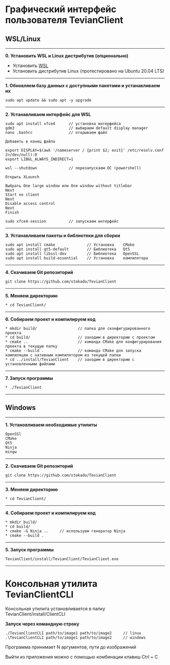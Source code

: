 # Графический интерфейс пользователя TevianClient

## WSL/Linux

---

**0. Установить WSL и Linux дистрибутив (опционально)**

* Установить [WSL](https://docs.microsoft.com/en-us/windows/wslinstall)
* Установить дистрибутив Linux (протестировано на Ubuntu 20.04 LTS)

---

**1. Обновляем базу данных с доступными пакетами и устанавливаем их**

	sudo apt update && sudo apt -y upgrade

---

**2. Устанавливаем интерфейс для WSL**

	sudo apt install xfce4      // установка интерфейса
    gdm3                        // выбираем default display manager
    nano .bashrc                // открываем файл
    
    Добавить в конец файла

    export DISPLAY=$(awk '/nameserver / {print $2; exit}' /etc/resolv.conf 2>/dev/null):0
    export LIBGL_ALWAYS_INDIRECT=1

    wsl --shutdown              // перезапускаем ОС (powershell)
    
    Открыть XLaunch

    Выбрать One large window или One window without titlebar
    Next
    Start no client
    Next
    Disable access control
    Next
    Finish    

    sudo xfce4-session          // запускаем интерфейс

---

**3. Устанавливаем пакеты и библиотеки для сборки**

	sudo apt install cmake              // Установка    CMake
	sudo apt install qt5-default        // Библиотека   Qt5
	sudo apt install libssl-dev         // Библиотека   OpenSSL
	sudo apt install build-essential    // Установка    компилятора

---

**4. Скачиваем Git репозиторий**
    
    git clone https://github.com/stokado/TevianClient

---

**5. Меняем директорию**

	* cd TevianClient/

---

**6. Собираем проект и компилируем код**

	* mkdir build/                  // папка для сконфигурированного проекта
	* cd build/                     // заходим в директорию с проектом
	* cmake ..                      // команда CMake для конфигурирования проекта в текущую папку
	* cmake --build .               // команда CMake для запуска компиляции с нативным компилятором из текущей папки
	* cd ../install/TevianClient    // заходим в директорию с установленными файлами

---

**7. Запуск программы**

    * ./TevianClient

---

## Windows

---

**1. Установливаем необходимые утилиты**

	OpenSSl
    CMake
    Qt5
    Ninja
    mingw

---

**2. Скачиваем Git репозиторий**
    
    git clone https://github.com/stokado/TevianClient

---

**3. Меняем директорию**

	* cd TevianClient/

---

**4. Собираем проект и компилируем код**

	* mkdir build/
	* cd build/
	* cmake -G Ninja ..     // используем генератор Ninja
	* cmake --build .       

---

**5. Запуск программы**

    TevianClient/install/TevianClient/TevianClient.exe

--- 

# Консольная утилита TevianClientCLI

Консольная утилита установливается в папку TevianClient/install/ClientCLI

**Запуск через командную строку**

	./TevianClientCLI path/to/image1 path/to/image2     // linux
    .\TevianClientCLI path/to/image1 path/to/image2     // windows
    
Программа принимает N аргументов, пути до изображений

Выйти из приложения можно с помощью комбинации клавиш Ctrl + C